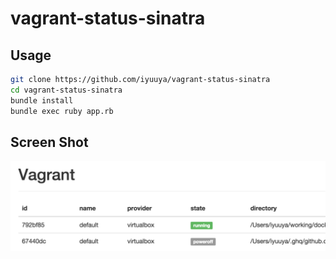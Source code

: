 # vagrant-status-sinatra

## Usage

```sh
git clone https://github.com/iyuuya/vagrant-status-sinatra
cd vagrant-status-sinatra
bundle install
bundle exec ruby app.rb
```

## Screen Shot

![SS01](https://raw.githubusercontent.com/iyuuya/vagrant-status-sinatra/03c4bfe4fcb1dc48aaec50fd70f2c61622b31300/doc/ss01.png)
